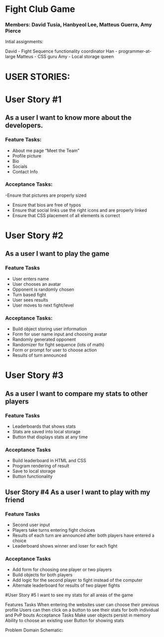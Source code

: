 # Fight Club Game

### Members: David Tusia, Hanbyeol Lee, Matteus Guerra, Amy Pierce

Intial assignments:

David - Fight Sequence functionality coordinator
Han - programmer-at-large
Matteus - CSS guru
Amy - Local storage queen

# USER STORIES:

# User Story #1

## As a user I want to know more about the developers.

### Feature Tasks:
- About me page “Meet the Team” 
- Profile picture 
- Bio
- Socials
- Contact Info

### Acceptance Tasks:
-Ensure that pictures are properly sized
- Ensure that bios are free of typos
- Ensure that social links use the right icons and are properly linked
- Ensure that CSS placement of all elements is correct


# User Story #2

## As a user I want to play the game

### Feature Tasks
- User enters name
- User chooses an avatar
- Opponent is randomly chosen
- Turn based fight 
- User sees results
- User moves to next fight/level
 
### Acceptance Tasks:
- Build object storing user information
- Form for user name input and choosing avatar
- Randomly generated opponent
- Randomizer for fight sequence (lots of math)
- Form or prompt for user to choose action
- Results of turn announced

# User Story #3

## As a user I want to compare my stats to other players

### Feature Tasks
- Leaderboards that shows stats
- Stats are saved into local storage
- Button that displays stats at any time

### Acceptance Tasks
- Build leaderboard in HTML and CSS
- Program rendering of result
- Save to local storage
- Button functionality


## User Story #4 As a user I want to play with my friend

### Feature Tasks
- Second user input
- Players take turns entering fight choices
- Results of each turn are announced after both players have entered a choice
- Leaderboard shows winner and loser for each fight

### Acceptance Tasks
- Add form for choosing one player or two players
- Build objects for both players
- Add logic for the second player to fight instead of the computer
- Alternate leaderboard for results of two player fights

#User Story #5 I want to see my stats for all areas of the game

Features Tasks
When entering the websites user can choose their previous profile
Users can then click on a button to see their stats for both individual and PvP bouts
Acceptance Tasks
Make user objects persist in memory
Ability to choose an existing user
Button for showing stats

Problem Domain Schematic:


